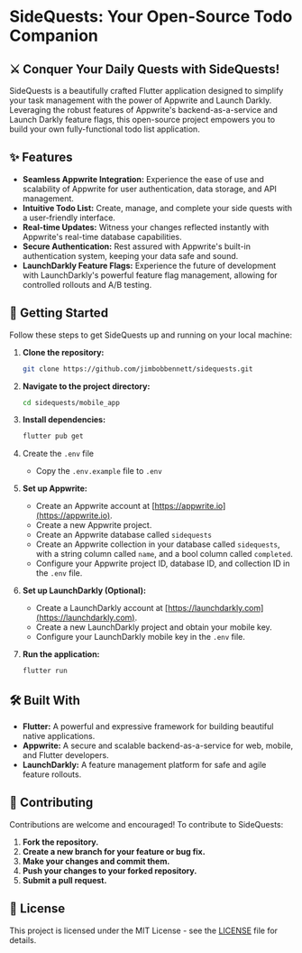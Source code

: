 # SideQuests: Your Open-Source Todo Companion

##  ⚔️ Conquer Your Daily Quests with SideQuests!

SideQuests is a beautifully crafted Flutter application designed to simplify your task management with the power of Appwrite and Launch Darkly. Leveraging the robust features of Appwrite's backend-as-a-service and Launch Darkly feature flags, this open-source project empowers you to build your own fully-functional todo list application.

## ✨ Features

- **Seamless Appwrite Integration:** Experience the ease of use and scalability of Appwrite for user authentication, data storage, and API management.
- **Intuitive Todo List:** Create, manage, and complete your side quests with a user-friendly interface.
- **Real-time Updates:** Witness your changes reflected instantly with Appwrite's real-time database capabilities.
- **Secure Authentication:** Rest assured with Appwrite's built-in authentication system, keeping your data safe and sound.
- **LaunchDarkly Feature Flags:** Experience the future of development with LaunchDarkly's powerful feature flag management, allowing for controlled rollouts and A/B testing. 

## 🚀 Getting Started

Follow these steps to get SideQuests up and running on your local machine:

1. **Clone the repository:**

   ```bash
   git clone https://github.com/jimbobbennett/sidequests.git
   ```

1. **Navigate to the project directory:**

   ```bash
   cd sidequests/mobile_app
   ```

1. **Install dependencies:**

   ```bash
   flutter pub get
   ```

1. Create the `.env` file

    - Copy the `.env.example` file to `.env`

1. **Set up Appwrite:**

    - Create an Appwrite account at [https://appwrite.io](https://appwrite.io).
    - Create a new Appwrite project.
    - Create an Appwrite database called `sidequests`
    - Create an Appwrite collection in your database called `sidequests`, with a string column called `name`, and a bool column called `completed`.
    - Configure your Appwrite project ID, database ID, and collection ID in the `.env` file.

1. **Set up LaunchDarkly (Optional):**

    - Create a LaunchDarkly account at [https://launchdarkly.com](https://launchdarkly.com).
    - Create a new LaunchDarkly project and obtain your mobile key.
    - Configure your LaunchDarkly mobile key in the `.env` file.

1. **Run the application:**

   ```bash
   flutter run
   ```

## 🛠️ Built With

- **Flutter:** A powerful and expressive framework for building beautiful native applications.
- **Appwrite:** A secure and scalable backend-as-a-service for web, mobile, and Flutter developers.
- **LaunchDarkly:** A feature management platform for safe and agile feature rollouts. 

## 🤝 Contributing

Contributions are welcome and encouraged!  To contribute to SideQuests:

1. **Fork the repository.**
2. **Create a new branch for your feature or bug fix.**
3. **Make your changes and commit them.**
4. **Push your changes to your forked repository.**
5. **Submit a pull request.**

##  📄 License

This project is licensed under the MIT License - see the [LICENSE](LICENSE) file for details. 
